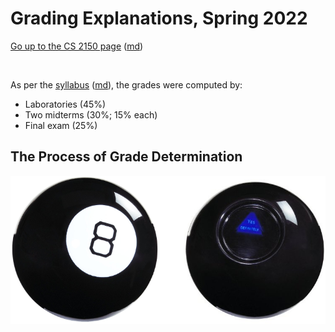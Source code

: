 Grading Explanations, Spring 2022
=================================

[Go up to the CS 2150 page](index.html) ([md](index.md))

&nbsp;  


As per the [syllabus](syllabus.html) ([md](syllabus.md)), the grades were computed by:

- Laboratories (45%)
- Two midterms (30%; 15% each)
- Final exam (25%)

## The Process of Grade Determination

![](images/magic-8-ball.png)
